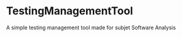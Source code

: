 TestingManagementTool
=====================

A simple testing management tool made for subjet Software Analysis
